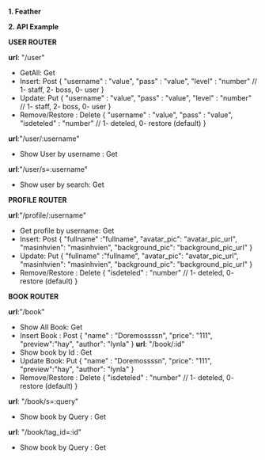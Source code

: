 **1. Feather**

**2. API Example**

 **USER ROUTER**

   **url**: "/user"
 - GetAll: Get 
 - Insert: Post 
    {
        "username" : "value",
        "pass" : "value",
        "level" : "number" // 1- staff, 2- boss, 0- user
    }
- Update: Put
    {
        "username" : "value",
        "pass" : "value",
        "level" : "number" // 1- staff, 2- boss, 0- user
    }
- Remove/Restore : Delete
    {
        "username" : "value",
        "pass" : "value",
        "isdeteled" : "number" // 1- deteled, 0- restore (default)
    }

 **url**:"/user/:username"
- Show User by username : Get

 **url**:"/user/s=:username"
- Show user by search: Get

**PROFILE ROUTER**

**url**:"/profile/:username"
- Get profile by username: Get 
- Insert: Post 
    {
        "fullname" :"fullname",
        "avatar_pic": "avatar_pic_url",
        "masinhvien": "masinhvien",
        "background_pic": "background_pic_url"
    }
- Update: Put
    {
        "fullname" :"fullname",
        "avatar_pic": "avatar_pic_url",
        "masinhvien": "masinhvien",
        "background_pic": "background_pic_url"
    }
- Remove/Restore : Delete
    {
        "isdeteled" : "number" // 1- deteled, 0- restore (default)
    }

**BOOK ROUTER**

**url**:"/book"
- Show All Book: Get
- Insert Book : Post
    {
        "name" : "Doremossssn",
        "price": "111",
        "preview":"hay",
        "author": "lynla"
    }
**url**: "/book/:id" 
- Show book by Id : Get
- Update Book: Put
    {
        "name" : "Doremossssn",
        "price": "111",
        "preview":"hay",
        "author": "lynla"
    }
- Remove/Restore : Delete
    {
        "isdeteled" : "number" // 1- deteled, 0- restore (default)
    }

**url**: "/book/s=:query" 
- Show book by Query : Get

**url**: "/book/tag_id=:id" 
- Show book by Query : Get

